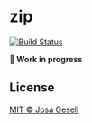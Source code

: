 # zip

[![Build Status](https://travis-ci.org/josa42/go-zip.svg?branch=master)](https://travis-ci.org/josa42/go-zip)

**🚧  Work in progress**

## License

[MIT © Josa Gesell](LICENSE)
